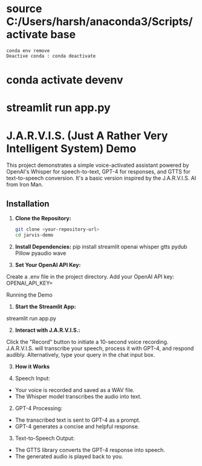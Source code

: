 # source C:/Users/harsh/anaconda3/Scripts/activate base
	conda env remove
	Deactive conda : conda deactivate

# conda activate devenv

# streamlit run app.py

# J.A.R.V.I.S. (Just A Rather Very Intelligent System) Demo

This project demonstrates a simple voice-activated assistant powered by OpenAI's Whisper for speech-to-text, GPT-4 for responses, and GTTS for text-to-speech conversion. It's a basic version inspired by the J.A.R.V.I.S. AI from Iron Man.

## Installation

1. **Clone the Repository:**

   ```bash
   git clone <your-repository-url>
   cd jarvis-demo

2. **Install Dependencies:**
pip install streamlit openai whisper gtts pydub Pillow pyaudio wave 

3. **Set Your OpenAI API Key:**

Create a .env file in the project directory.
Add your OpenAI API key: OPENAI_API_KEY=<your-key>

Running the Demo
1. **Start the Streamlit App:** 

streamlit run app.py

2. **Interact with J.A.R.V.I.S.:** 

Click the "Record" button to initiate a 10-second voice recording.
J.A.R.V.I.S. will transcribe your speech, process it with GPT-4, and respond audibly.
Alternatively, type your query in the chat input box.

3. **How it Works**

1. Speech Input:

* Your voice is recorded and saved as a WAV file.
* The Whisper model transcribes the audio into text.

2. GPT-4 Processing:

* The transcribed text is sent to GPT-4 as a prompt.
* GPT-4 generates a concise and helpful response.

3. Text-to-Speech Output:

* The GTTS library converts the GPT-4 response into speech.
* The generated audio is played back to you.